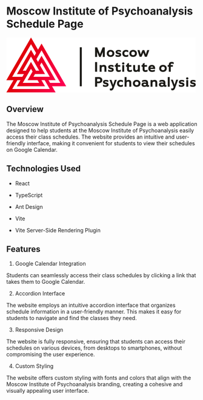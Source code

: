 # Moscow Institute of Psychoanalysis Schedule Page

<img src="src/assets/banner.png" alt="Moscow Institute of Psychoanalysis" style="height: 145px; width:500px;"/>

## Overview

The Moscow Institute of Psychoanalysis Schedule Page is a web application designed to help students at the Moscow Institute of Psychoanalysis easily access their class schedules. The website provides an intuitive and user-friendly interface, making it convenient for students to view their schedules on Google Calendar.

## Technologies Used

- React

- TypeScript

- Ant Design

- Vite

- Vite Server-Side Rendering Plugin

## Features

1. Google Calendar Integration

Students can seamlessly access their class schedules by clicking a link that takes them to Google Calendar.

2. Accordion Interface

The website employs an intuitive accordion interface that organizes schedule information in a user-friendly manner. This makes it easy for students to navigate and find the classes they need.

3. Responsive Design

The website is fully responsive, ensuring that students can access their schedules on various devices, from desktops to smartphones, without compromising the user experience.

4. Custom Styling

The website offers custom styling with fonts and colors that align with the Moscow Institute of Psychoanalysis branding, creating a cohesive and visually appealing user interface.

